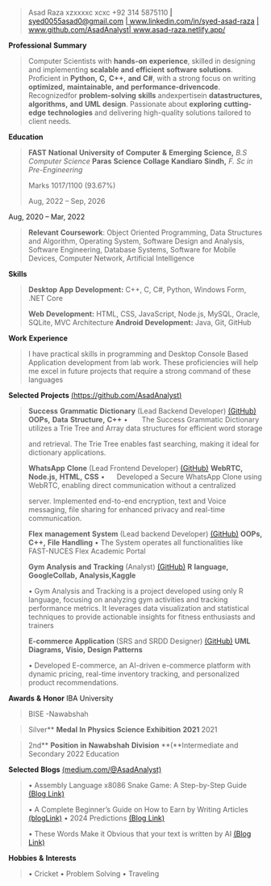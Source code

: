 > Asad Raza
>xzxxxxc xcxc
> +92 314 5875110 [\|
> <u>syed0055asad0@gmail.com</u>](mailto:syed0055asad0@gmail.com) [\|
> <u>www.linkedin.com/in/syed-asad-raza</u>](http://www.linkedin.com/in/syed-asad-raza)
> [\|
> <u>www.github.com/AsadAnalyst</u>](https://github.com/AsadAnalyst)[\|
> <u>www.asad-raza.netlify.app/</u>](https://asad-raza.netlify.app/)

**Professional** **Summary**

> Computer Scientists with **hands-on** **experience**, skilled in
> designing and implementing **scalable** **and** **efficient**
> **software** **solutions**. Proficient in **Python,** **C,** **C++,**
> **and** **C#**, with a strong focus on writing **optimized,**
> **maintainable,** **and** **performance-drivencode**. Recognizedfor
> **problem-solving** **skills** andexpertisein **datastructures,**
> **algorithms,** **and** **UML** **design**. Passionate about
> **exploring** **cutting-edge** **technologies** and delivering
> high-quality solutions tailored to client needs.

**Education**

> **FAST** **National** **University** **of** **Computer** **&**
> **Emerging** **Science,** *B.S* *Computer* *Science* **Paras**
> **Science** **Collage** **Kandiaro** **Sindh,** *F.* *Sc* *in*
> *Pre-Engineering*
>
> Marks 1017/1100 (93.67%)
>
> Aug, 2022 – Sep, 2026

Aug, 2020 – Mar, 2022

> **Relevant** **Coursework**: Object Oriented Programming, Data
> Structures and Algorithm, Operating System, Software Design and
> Analysis, Software Engineering, Database Systems, Software for Mobile
> Devices, Computer Network, Artificial Intelligence

**Skills**

> **Desktop** **App** **Development:** C++, C, C#, Python, Windows Form,
> .NET Core
>
> **Web** **Development:** HTML, CSS, JavaScript, Node.js, MySQL,
> Oracle, SQLite, MVC Architecture **Android** **Development:** Java,
> Git, GitHub

**Work** **Experience**

> I have practical skills in programming and Desktop Console Based
> Application development from lab work. These proficiencies will help
> me excel in future projects that require a strong command of these
> languages

**Selected** **Projects**
[<u>(https://github.com/AsadAnalyst)</u>](https://github.com/AsadAnalyst)

> **Success** **Grammatic** **Dictionary** (Lead Backend Developer)
> [<u>(GitHub)</u>](https://github.com/AsadAnalyst/Success-Grammatic-Dictionary-)
> **OOPs,** **Data** **Structure,** **C++** •       The Success
> Grammatic Dictionary utilizes a Trie Tree and Array data structures
> for efficient word storage
>
> and retrieval. The Trie Tree enables fast searching, making it ideal
> for dictionary applications.
>
> **WhatsApp** **Clone** (Lead Frontend Developer)
> [<u>(GitHub)</u>](https://github.com/AsadAnalyst/WhatsApp-Clone)
> **WebRTC,** **Node.js,** **HTML,** **CSS** •      Developed a Secure
> WhatsApp Clone using WebRTC, enabling direct communication without a
> centralized
>
> server. Implemented end-to-end encryption, text and Voice messaging,
> file sharing for enhanced privacy and real-time communication.
>
> **Flex** **management** **System** (Lead backend Developer)
> [<u>(GitHub)</u>](https://github.com/AsadAnalyst/Flex-management-System-)
> **OOPs,** **C++,** **File** **Handling** • The System operates all
> functionalities like FAST-NUCES Flex Academic Portal
>
> **Gym** **Analysis** **and** **Tracking** (Analyst)
> [<u>(GitHub)</u>](https://github.com/AsadAnalyst/Gym-Analysis-and-Tracking)
> **R** **language,** **GoogleCollab,** **Analysis,Kaggle**
>
> • Gym Analysis and Tracking is a project developed using only R
> language, focusing on analyzing gym activities and tracking
> performance metrics. It leverages data visualization and statistical
> techniques to provide actionable insights for fitness enthusiasts and
> trainers
>
> **E-commerce** **Application** (SRS and SRDD Designer)
> [(<u>GitHub)</u>](https://github.com/AsadAnalyst/-E-commerce-Application-SRS-and-SRDD-)
> **UML** **Diagrams,** **Visio,** **Design** **Patterns**
>
> • Developed E-commerce, an AI-driven e-commerce platform with dynamic
> pricing, real-time inventory tracking, and personalized product
> recommendations.

**Awards** **&** **Honor** IBA University

> BISE -Nawabshah

> Silver** **Medal** **In** **Physics** **Science** **Exhibition**
**2021** 2021

> 2nd** **Position** **in** **Nawabshah** **Division** **(**Intermediate
and Secondary 2022 Education

**Selected** **Blogs**
[<u>(medium.com/@AsadAnalyst)</u>](https://medium.com/@AsadAnalyst)

> • Assembly Language x8086 Snake Game: A Step-by-Step Guide [<u>(Blog
> Link)</u>](https://medium.com/@AsadAnalyst/snake-game-a-super-popular-one-was-on-nokia-phones-for-everyone-to-play-in-their-childhood-10ada50dea62)
>
> • A Complete Beginner’s Guide on How to Earn by Writing Articles
> [<u>(blogLink)</u>](https://medium.com/@AsadAnalyst/a-complete-beginners-guide-on-how-to-earn-by-writing-articles-9619559a4882)
> • 2024 Predictions [<u>(Blog
> Link)</u>](https://medium.com/@AsadAnalyst/2024-predictions-b4f595f8e48a)
>
> • These Words Make it Obvious that your text is written by AI
> [<u>(Blog
> Link)</u>](https://medium.com/@AsadAnalyst/these-words-make-it-obvious-that-your-text-is-written-by-ai-7d132e985617)

**Hobbies** **&** **Interests**

> • Cricket • Problem Solving • Traveling
